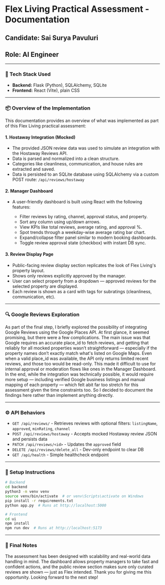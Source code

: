 # Flex Living Practical Assessment - Documentation

## Candidate: Sai Surya Pavuluri

## Role: AI Engineer

---

### 🔧 Tech Stack Used

* **Backend:** Flask (Python), SQLAlchemy, SQLite
* **Frontend:** React (Vite), plain CSS

---

### 📦 Overview of the Implementation

This documentation provides an overview of what was implemented as part of this Flex Living practical assessment:

#### 1. **Hostaway Integration (Mocked)**

* The provided JSON review data was used to simulate an integration with the Hostaway Reviews API.
* Data is parsed and normalized into a clean structure.
* Categories like cleanliness, communication, and house rules are extracted and saved.
* Data is persisted to an SQLite database using SQLAlchemy via a custom POST route: `/api/reviews/hostaway`

#### 2. **Manager Dashboard**

* A user-friendly dashboard is built using React with the following features:

  * Filter reviews by rating, channel, approval status, and property.
  * Sort any column using up/down arrows.
  * View KPIs like total reviews, average rating, and approval %.
  * Spot trends through a weekday-wise average rating bar chart.
  * Expand/collapse filter panel similar to modern booking dashboards.
  * Toggle review approval state (checkbox) with instant DB sync.

#### 3. **Review Display Page**

* Public-facing review display section replicates the look of Flex Living's property layout.
* Shows only reviews explicitly approved by the manager.
* User can select property from a dropdown — approved reviews for the selected property are displayed.
* Each review is shown as a card with tags for subratings (cleanliness, communication, etc).

---

### 🔍 Google Reviews Exploration

As part of the final step, I briefly explored the possibility of integrating Google Reviews using the Google Places API. At first glance, it seemed promising, but there were a few complications. The main issue was that Google requires an accurate place_id to fetch reviews, and getting that reliably for all mocked properties wasn’t straightforward — especially if the property names don’t exactly match what's listed on Google Maps. Even when a valid place_id was available, the API only returns limited recent reviews, and those too would be read-only. This made it difficult to use for internal approval or moderation flows like ones in the Manager Dashboard. In the end, while the integration was technically possible, it would require more setup — including verified Google business listings and manual mapping of each property — which felt abit far too stretch for this assessment given the time constraints too. So I decided to document the findings here rather than implement anything directly.

---

### ⚙️ API Behaviors

* `GET /api/reviews/` - Retrieves reviews with optional filters: `listingName`, `approved`, `minRating`, `channel`
* `POST /api/reviews/hostaway` - Accepts mocked Hostaway review JSON and persists data
* `PATCH /api/reviews/<id>` - Updates the `approved` field
* `DELETE /api/reviews/delete_all` - Dev-only endpoint to clear DB
* `GET /api/health` - Simple healthcheck endpoint

---

### 🚀 Setup Instructions

```bash
# Backend
cd backend
python3 -m venv venv
source venv/bin/activate  # or venv\Scripts\activate on Windows
pip install -r requirements.txt
python app.py  # Runs at http://localhost:5000

# Frontend
cd ui
npm install
npm run dev  # Runs at http://localhost:5173
```

---

### 🙌 Final Notes

The assessment has been designed with scalability and real-world data handling in mind. The dashboard allows property managers to take fast and confident actions, and the public review section makes sure only curated reviews are shown — just as Flex intended. Thank you for giving me this opportunity. Looking forward to the next step!


